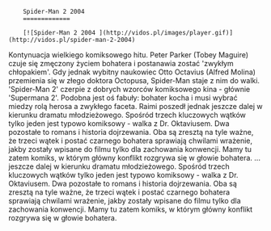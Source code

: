 
        Spider-Man 2 2004 
        =============
        
        [![Spider-Man 2 2004 ](http://vidos.pl/images/player.gif)](http://vidos.pl/spider-man-2-2004)
        
        
 Kontynuacja wielkiego komiksowego hitu. Peter Parker (Tobey Maguire) czuje się zmęczony życiem bohatera i postanawia zostać 'zwykłym chłopakiem'. Gdy jednak wybitny naukowiec Otto Octavius (Alfred Molina) przemienia się w złego doktora Octopusa, Spider-Man staje z nim do walki. 'Spider-Man 2' czerpie z dobrych wzorców komiksowego kina - głównie 'Supermana 2'. Podobna jest oś fabuły: bohater kocha i musi wybrać miedzy rolą herosa a zwykłego faceta. Raimi poszedł jednak jeszcze dalej w kierunku dramatu młodzieżowego. Spośród trzech kluczowych wątków tylko jeden jest typowo komiksowy - walka z Dr. Oktaviusem. Dwa pozostałe to romans i historia dojrzewania. Oba są zresztą na tyle ważne, że trzeci wątek i postać czarnego bohatera sprawiają chwilami wrażenie, jakby zostały wpisane do filmu tylko dla zachowania konwencji. Mamy tu zatem komiks, w którym główny konflikt rozgrywa się w głowie bohatera.  ... jeszcze dalej w kierunku dramatu młodzieżowego. Spośród trzech kluczowych wątków tylko jeden jest typowo komiksowy - walka z Dr. Oktaviusem. Dwa pozostałe to romans i historia dojrzewania. Oba są zresztą na tyle ważne, że trzeci wątek i postać czarnego bohatera sprawiają chwilami wrażenie, jakby zostały wpisane do filmu tylko dla zachowania konwencji. Mamy tu zatem komiks, w którym główny konflikt rozgrywa się w głowie bohatera.
    